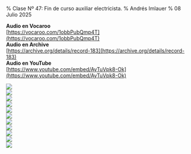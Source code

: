 % Clase Nº 47: Fin de curso auxiliar electricista.
% Andrés Imlauer
% 08 Julio 2025

**Audio en Vocaroo**   
[https://vocaroo.com/1obbPubQmp4T](https://vocaroo.com/1obbPubQmp4T)   
**Audio en Archive**   
[https://archive.org/details/record-183](https://archive.org/details/record-183)   
**Audio en YouTube**   
[https://www.youtube.com/embed/AyTuVpk8-Ok](https://www.youtube.com/embed/AyTuVpk8-Ok)   
   
![](https://blogger.googleusercontent.com/img/b/R29vZ2xl/AVvXsEivf5XL1-HQaKS6rSBAcvTEMPS_1UhWo67IEVI23XW20ZvaTg_JbU5vTAlXYzt45hRKyLHrBnRrN5DP1O0DWlCwnJ2fO_G5hV-7m0s2l9t4RJFBl8ZDnRREqZBc0yo2Cf7tkF7dcVmv0oN1GXc6aZ4J3Bx7HdhWOPNXQYOVvcgdYY5NOEubkSJT1yoRG1s/s4160/IMG-20250707-WA0007.jpg)   
![](https://blogger.googleusercontent.com/img/b/R29vZ2xl/AVvXsEj3Zz_Y7Fi1XoO1MaR4KtdxfP5zupHKhLujlfzWV9Y9YjSy5eitXCJgcPqabxpPH6PEEi373CY686P0ksOZTwVXMWfi1oD1wK-VVY_c2ZCaenlIFVsgHj2Q4SMOyrHA8fQLXKhNkf5Rd4EdR8F2ftpRNHFarc0xf08JVPy2RjfgsGb3H8EsyIXKb6FhGsI/s4160/IMG-20250707-WA0008.jpg)   
![](https://blogger.googleusercontent.com/img/b/R29vZ2xl/AVvXsEhSce6IPTCyv0WU-_hopVlLdnbp33qv5yAwvTwsA5YtOF2W_TnEgdqxyS0II4OmbL3PP56zwJy-IwgmDMOLTNzFkSqUjYGaZAAAaIImlvjYmpkB4JeGx0977fFPwK0fOnkFODBD0fjHs6SavVonun8TQXD7gW_pHPbF2Ra24B8douzOkNtUmcMeFjvoA7E/s4160/IMG-20250707-WA0009.jpg)   
![](https://blogger.googleusercontent.com/img/b/R29vZ2xl/AVvXsEiDSz-rYWQjZXf7yf3FuiP-iDz1OfifPcpDCBG1uwzeQnkixJ4KgPvkc29MV0mwOMaMewkKgtVZ1frrAN0BG6oawyrAYxBi40SjCQUcFQcOhVMfUnMiyxqKNdDmunmBqu9E86_HbOY1khrcWSz3dYfwqu8AVyZUcDK_OGZSXfn5L5SKujSmaR6Xro6_ySE/s4160/IMG-20250707-WA0010.jpg)   
![](https://blogger.googleusercontent.com/img/b/R29vZ2xl/AVvXsEjYS3u49ixhwsj9T5wsoP_7MzgI42F8SfSkAUYvzlrV_XPos5DKaof7Wd16TwpAjyPKBeA2wDVZ8CTLhFHtSObNoDZS8KRL9k4_8wBTfXwR1ieWBiPnAW2Gxa9sAomxzaDamOekZp-b8MNHoWeuIIK7no1-cpsgZ-G0hyphenhyphenZsJB2BeMmdbrx5WAlFBNb1hv4/s4160/IMG-20250707-WA0011.jpg)   
![](https://blogger.googleusercontent.com/img/b/R29vZ2xl/AVvXsEioLV4FajC-o8ZAluXZhoKz2J5aBbNwOdDbWXB9cWM_r0sP18gukeToU-jxcErAPQOEbjiQSkxXFKQlM5BeSdGtTFddpY0zM-4_GDLy7LG8LXvfeZ5FcAlqNKMeRI5lGmfxpD2VCWQNcOT7tKW3_Wn_oOkqDaJi-ob3qza8j04EjQiXJN5Qvs0HaNwwTCc/s4160/IMG-20250707-WA0012.jpg)   
![](https://blogger.googleusercontent.com/img/b/R29vZ2xl/AVvXsEjhwJKB0jhyphenhyphen8n4xzIvi0lMnUmnl3gNt55pPkDcD6sLx7FLxkPmTkDl6cCa9FRv-yYmdJEjB46LHrWefh4oc1yC3rMDjDaNA8wEubGmvNzlvDBifzZjKRIbe9hwUi3laR1BbRpZYBmuPR79Itsxq-rxeMhdrqJtlFT70IjuTlf8YV602cRk_epXA-hchJgU/s4160/IMG-20250707-WA0013.jpg)   
![](https://blogger.googleusercontent.com/img/b/R29vZ2xl/AVvXsEgA-rb3qVnhvBaiO7xzhFFVm9mK1WLsZQHEQMD7J9Y0APt4HnPlKduE6-0F9mnhnOhfmhq-I5bHelpBIkfblv2eZp0hftb0KAYgaWwEXUjTZ-iorRLnwLToZgOjBiJ3hXiBzf9nxcDVJEM4WIBiBQe6ayIiI3r3gLmmfa8HUrvwY7eufgRXnnKhyYYsEd0/s4160/IMG-20250707-WA0014.jpg)   
![](https://blogger.googleusercontent.com/img/b/R29vZ2xl/AVvXsEh2Gb1TZrZyMt-axT0dPvq9iULDTk8GYgnI36I0MV25SSPUrA4YVozJK26b-yYp5wgulir0QtSSqM-DmO1DuhzY7HnItgUF_lOBfEGX7lUTvdjgWiXBB9wYwbMD2yQYRI6GHySa5j3I7fYMFm2VxhpZ62KyUxAMN1QaAecxFE7RlNeGyS-wArlzz3EL2l8/s4160/IMG-20250707-WA0015.jpg)   
![](https://blogger.googleusercontent.com/img/b/R29vZ2xl/AVvXsEjEaD-qgAF6zmJJ7VjgRv2N-sXmKzTsU-alnV6R4uNlCMjmLqixg9jBCePVKA_C39OHP10ILyQDBY8LeJJwJRndyf7YrWwIHISZTQOJi9b0vltz1V9rvNHskfZ7Zb1cP9X73eIjkgD2k_3sEnY3_aW-nJHmLZn3OWrShVv5W77YYPsiWoYRNRsnsPN0Yco/s4160/IMG-20250707-WA0016.jpg)   
![](https://blogger.googleusercontent.com/img/b/R29vZ2xl/AVvXsEgTedz9vjMrAQsxD-ozzP0SZzNAfnry5rrIufJLjS1w4d_wikQZew0r0-7LcYJGokHEWp0EeA8TDH0v1KzfQrKulxKpv149vixZNEE4Wr39v2JYQriyrVtan75xVeMSqxY74UdKA0NZYyS9eJLJAO5M9-d8Q4oLWckxHgSSrVNTl1QE-SHITDGB04BQiz4/s4160/IMG-20250707-WA0017.jpg)   
   
